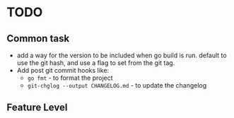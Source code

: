 # TODO

## Common task

* add a way for the version to be included when go build is run. default to use the git hash, and use a flag to set from the git tag.
* Add post git commit hooks like:
    * `go fmt` - to format the project
    * `git-chglog --output CHANGELOG.md` - to update the changelog

## Feature Level
